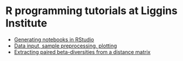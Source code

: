 # R programming tutorials at Liggins Institute
* [Generating notebooks in RStudio](1_example_notebook.md)
* [Data input, sample preprocessing, plotting](2_sample_preprocessing.md)
* [Extracting paired beta-diversities from a distance matrix](3_paired_samples.md)
